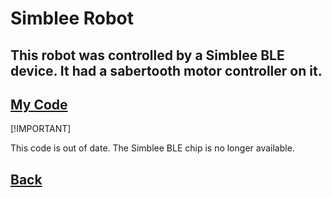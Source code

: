 # Simblee Robot 

## This robot was controlled by a Simblee BLE device. It had a sabertooth motor controller on it. 

## [My Code](/)

[!IMPORTANT]

 This code is out of date. The Simblee BLE chip is no longer available. 

## [Back](https://tcaviness.github.io/#code)
